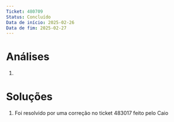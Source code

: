 ```yaml
---
Ticket: 480709
Status: Concluído
Data de início: 2025-02-26
Data de fim: 2025-02-27
---
```


# Análises
1. 


# Soluções
1. Foi resolvido por uma correção no ticket 483017 feito pelo Caio

